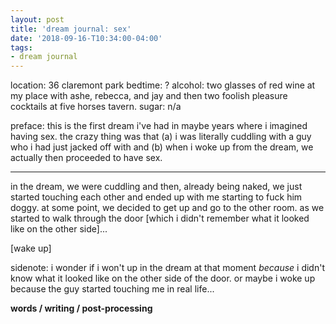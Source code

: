 ```yaml
---
layout: post
title: 'dream journal: sex'
date: '2018-09-16-T10:34:00-04:00'
tags:
- dream journal
--- 
```


location: 36 claremont park
bedtime: ?
alcohol: two glasses of red wine at my place with ashe, rebecca, and jay and then two foolish pleasure cocktails at five horses tavern. 
sugar: n/a

preface: this is the first dream i've had in maybe years where i imagined having sex. the crazy thing was that (a) i was literally cuddling with a guy who i had just jacked off with and (b) when i woke up from the dream, we actually then proceeded to have sex. 

---

in the dream, we were cuddling and then, already being naked, we just started touching each other and ended up with me starting to fuck him doggy. at some point, we decided to get up and go to the other room. as we started to walk through the door [which i didn't remember what it looked like on the other side]... 

[wake up]

sidenote: i wonder if i won't up in the dream at that moment _because_ i didn't know what it looked like on the other side of the door. or maybe i woke up because the guy started touching me in real life... 


**words / writing / post-processing**  
